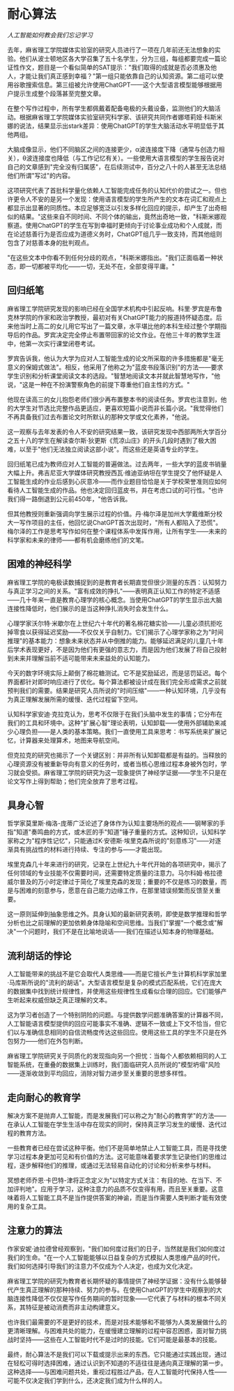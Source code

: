 # 耐心算法
*人工智能如何教会我们忘记学习*

去年，麻省理工学院媒体实验室的研究人员进行了一项在几年前还无法想象的实验。他们从波士顿地区各大学召集了五十名学生，分为三组，每组都要完成一篇论证性作文，题目是一个看似简单的SAT提示："我们取得的成就是否必须惠及他人，才能让我们真正感到幸福？"第一组只能依靠自己的认知资源。第二组可以使用谷歌搜索信息。第三组被允许使用ChatGPT——这个大型语言模型能够根据用户提示生成整个段落甚至完整文章。

在整个写作过程中，所有学生都佩戴着配备电极的头戴设备，监测他们的大脑活动。根据麻省理工学院媒体实验室研究科学家、该研究共同作者娜塔莉娅·科斯米娜的说法，结果显示出stark差异：使用ChatGPT的学生大脑活动水平明显低于其他两组。

大脑成像显示，他们不同脑区之间的连接更少，α波连接度下降（通常与创造力相关），θ波连接度也降低（与工作记忆有关）。一些使用大语言模型的学生报告说对自己的文章感到"完全没有归属感"，在后续测试中，百分之八十的人甚至无法总结他们所谓"写过"的内容。

这项研究代表了首批科学量化依赖人工智能完成任务的认知代价的尝试之一。但也许更令人不安的是另一个发现：使用语言模型的学生所产生的文本在词汇和观点上都显示出显著的同质性。本应足够宽泛以引发多样化回应的提示，却产生了出奇相似的结果。"这些来自不同时间、不同个体的输出，竟然出奇地一致，"科斯米娜观察道。使用ChatGPT的学生在写到幸福时更倾向于讨论事业成功和个人成就，而在论述慈善行为是否应成为道德义务时，ChatGPT组几乎一致支持，而其他组则包含了对慈善本身的批判观点。

"在这些文本中你看不到任何分歧的观点，"科斯米娜指出。"我们正面临着一种状态，即一切都被平均化——一切，无处不在，全部变得平庸。"

## 回归纸笔

麻省理工学院研究发现的影响已经在全国学术机构中引起反响。科里·罗宾是布鲁克林学院的作家和政治学教授，最初对有关ChatGPT能力的报道持怀疑态度。后来他当时上高二的女儿用它写出了一篇文章，水平堪比他的本科生经过整个学期指导后的作品。罗宾决定完全停止布置带回家的论文作业。在他三十年的教学生涯中，他第一次实行课堂闭卷考试。

罗宾告诉我，他认为大学为应对人工智能生成的论文所采取的许多措施都是"毫无意义的保姆式做法"。相反，他采用了他称之为"蓝皮书段落识别"的方法——要求学生识别和分析课堂阅读文本的选段。"智慧地阅读文本并就此智慧地写作，"他说，"这是一种在不扮演警察角色的前提下尊重他们自主性的方式。"

他现在读高三的女儿抱怨老师们很少再布置整本书的阅读任务。罗宾也注意到，他的大学生对节选比完整作品更适应，更喜欢短篇小说而非长篇小说。"我觉得他们不再具备我们过去布置论文时所默认的那种文学或文化素养，"他说。

这一观察与去年发表的令人不安的研究结果一致，该研究发现中西部两所大学百分之五十八的学生在解读查尔斯·狄更斯《荒凉山庄》的开头几段时遇到了极大困难，以至于"他们无法独立阅读这部小说"。而这些还是英语专业的学生。

回归纸笔已成为教师应对人工智能的普遍做法。过去两年，一些大学的蓝皮书销量大幅上升。弗吉尼亚大学媒体研究教授西瓦·维迪亚纳坦在学生提交了他怀疑是人工智能生成的作业后感到心灰意冷——而作业题目恰恰是关于学校荣誉准则应如何看待人工智能生成的作品。他也决定回归蓝皮书，并在考虑口试的可行性。"也许我们得一路倒退到公元前450年，"他告诉我。

但其他教授则重新强调向学生展示过程的价值。丹·梅尔泽是加州大学戴维斯分校大一写作项目的主任，他回忆说ChatGPT首次出现时，"所有人都陷入了恐慌"。梅尔泽的工作是思考写作如何在整个课程体系中发挥作用，让所有学生——未来的科学家和未来的律师——都有机会磨练他们的文笔。

## 困难的神经科学

麻省理工学院的电极读数捕捉到的是教育者长期直觉但很少测量的东西：认知努力与真正学习之间的关系。"富有成效的挣扎"——表明真正认知工作的特定不适感——几十年来一直是教育心理学的核心概念。当使用ChatGPT的学生显示出大脑连接性降低时，他们展示的是当这种挣扎消失时会发生什么。

心理学家沃尔特·米歇尔在上世纪六十年代的著名棉花糖实验——儿童必须抗拒吃掉零食以获得延迟奖励——不仅仅关乎自制力。它们揭示了心理学家称之为"时间推理"的基本能力：想象未来状态并从中倒推的能力。能够延迟满足的儿童几十年后学术表现更好，不是因为他们有更强的意志力，而是因为他们发展了将自己投射到未来并理解当前不适可能带来未来益处的认知能力。

今天的数字环境实际上颠倒了棉花糖测试。它不是奖励延迟，而是惩罚延迟。每个界面都针对即时响应进行了优化。每个算法都被设计成在我们完全形成需求之前就预判我们的需要。结果是研究人员所说的"时间压缩"——一种认知环境，几乎没有为真正理解发展所需的缓慢、迭代过程留下空间。

认知科学家安迪·克拉克认为，思考不仅限于在我们头脑中发生的事情；它分布在我们的工具和环境中。这种"扩展心智"理论表明，认知卸载——使用外部辅助来减少心理负担——是人类的基本策略。我们一直使用工具来思考：书写系统来扩展记忆，计算器来处理算术，地图来导航空间。

但克拉克的研究也揭示了一个关键区别：并非所有认知卸载都是有益的。当释放的心理资源没有被重新导向有意义的任务时，或者当核心思维过程本身被外包时，学习就会受损。麻省理工学院的研究为这一现象提供了神经学证据——学生不只是在论文写作上得到帮助；他们完全放弃了思考过程。

## 具身心智

哲学家莫里斯·梅洛-庞蒂广泛论述了身体作为认知主要场所的观点——钢琴家的手指"知道"奏鸣曲的方式，或木匠的手"知道"锤子重量的方式。这种知识，认知科学家称之为"程序性记忆"，只能通过K·安德斯·埃里克森所说的"刻意练习"——对逐渐具有挑战性的材料进行持续、专注的参与——才能出现。

埃里克森几十年来进行的研究，记录在上世纪九十年代开始的各项研究中，揭示了任何领域的专业技能不仅需要时间，还需要特定质量的注意力。马尔科姆·格拉德威尔普及的万小时定律过于简化了埃里克森的发现；重要的不仅是练习的数量，而是与困难的刻意参与，愿意在自己能力边缘工作，在那里错误频繁而反馈至关重要。

这一原则延伸到抽象思维之外。具身认知的最新研究表明，即使是数学推理和哲学分析也比之前理解的更加依赖身体隐喻和空间思维。当我们"掌握"一个概念或"解决"一个问题时，我们不是在比喻地说话——我们在描述认知本身的物理基础。

## 流利胡话的悖论

人工智能带来的挑战不是它会取代人类思维——而是它擅长产生计算机科学家加里·马库斯所说的"流利的胡话"。大型语言模型是复杂的模式匹配系统，它们在庞大的数据集中找到统计规律性，并使用这些规律性生成看似合理的回应。它们能够产生听起来权威但缺乏真正理解的文本。

这为学习者创造了一个特别阴险的问题。与提供数学问题准确答案的计算器不同，人工智能语言模型提供的回应可能事实不准确、逻辑不一致或上下文不恰当，但它们以与准确信息相同的自信流畅度传达这些回应。使用这些工具的学生不只是在外包努力——他们在外包判断。

麻省理工学院研究关于同质化的发现指向另一个担忧：当每个人都依赖相同的人工智能系统，在重叠的数据集上训练时，我们面临研究人员所说的"模型坍塌"风险——逐渐收敛到平均回应，消除对智力进步至关重要的思想多样性。

## 走向耐心的教育学

解决方案不是抛弃人工智能，而是发展我们可以称之为"耐心的教育学"的方法——在承认人工智能在学生生活中存在现实的同时，保持真正学习发生的缓慢、迭代过程的教育方法。

一些教育者已经在尝试这种平衡。他们不是简单地禁止人工智能工具，而是寻找使学习过程本身更加可见和有价值的方法。这可能意味着要求学生记录他们的思维过程，逐步解释他们的推理，或通过无法轻易自动化的讨论和分析来参与材料。

冥想老师乔恩·卡巴特-津将正念定义为"以特定方式关注：有目的地、在当下、不加评判地"。应用于学习，这种注意力的品质不仅变得有用，而且至关重要。这意味着将人工智能工具不是当作提供答案的神谕，而是当作需要人类判断才能有效使用的复杂工具。

## 注意力的算法

作家安妮·迪拉德曾经观察到，"我们如何度过我们的日子，当然就是我们如何度过我们的生命。"在一个人工智能能够以日益复杂的方式模拟人类思维产品的时代，我们如何选择引导我们的注意力不仅成为个人决定，也成为文化决定。

麻省理工学院的研究为教育者长期怀疑的事情提供了神经学证据：没有什么能够替代产生真正理解的那种持续、努力的参与。在使用ChatGPT的学生中观察到的大脑连接性降低不仅仅是写作任务期间的暂时现象——它代表了与材料的根本不同关系，其特征是被动消费而非主动构建意义。

也许我们最需要的不是更好的技术，而是对技术能够和不能够为人类发展做什么的更清晰理解。与困难共处的能力，在缓慢建立理解的过程中容忍困惑，面对智力挑战时坚持——这些在人工智能时代不是过时的技能。它们可能是最基本的技能。

最终，耐心算法不是我们可以下载或提示出来的东西。它只能通过实践出现，通过在轻松可得时选择困难，通过认识到不知道的不适往往是通向真正理解的第一步。这种选择——与困难问题共处，重视过程胜过产品，在人工智能时代保持人性——可能不仅决定我们学到什么，还决定我们成为什么样的人。